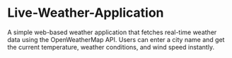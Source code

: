 # Live-Weather-Application
A simple web-based weather application that fetches real-time weather data using the OpenWeatherMap API. Users can enter a city name and get the current temperature, weather conditions, and wind speed instantly.
